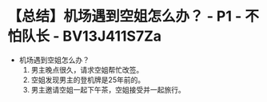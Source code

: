 # 【总结】机场遇到空姐怎么办？ - P1 - 不怕队长 - BV13J411S7Za

-   机场遇到空姐怎么办？
    1.  男主晚点很久，请求空姐帮忙改签。
    2.  空姐发现男主的登机牌是25年前的。
    3.  男主邀请空姐一起下午茶，空姐接受并一起旅行。